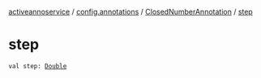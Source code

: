 [activeannoservice](../../index.md) / [config.annotations](../index.md) / [ClosedNumberAnnotation](index.md) / [step](./step.md)

# step

`val step: `[`Double`](https://kotlinlang.org/api/latest/jvm/stdlib/kotlin/-double/index.html)